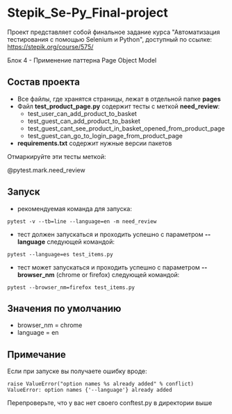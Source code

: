 # Stepik_Se-Py_Final-project
Проект представляет собой финальное задание курса "Автоматизация тестирования с помощью Selenium и Python", доступный по ссылке:
https://stepik.org/course/575/

Блок 4 - Применение паттерна Page Object Model

## Состав проекта
- Все файлы, где хранятся страницы, лежат в отдельной папке **pages**
- Файл **test_product_page.py** содержит тесты c меткой **need_review**:
   - test_user_can_add_product_to_basket
   - test_guest_can_add_product_to_basket
   - test_guest_cant_see_product_in_basket_opened_from_product_page
   - test_guest_can_go_to_login_page_from_product_page
-  **requirements.txt** содержит нужные версии пакетов

Отмаркируйте эти тесты меткой:

@pytest.mark.need_review

## Запуск
- рекомендуемая команда для запуска:
```
pytest -v --tb=line --language=en -m need_review
```
- тест должен запускаться и проходить успешно с параметром **--language** следующей командой:
 ```
pytest --language=es test_items.py
```
- тест может запускаться и проходить успешно с параметром **--browser_nm** (chrome or firefox)  следующей командой:
```
pytest --browser_nm=firefox test_items.py
```

## Значения по умолчанию
- browser_nm = chrome
- language = en

## Примечание
Если при запуске вы получаете ошибку вроде: 
```
raise ValueError("option names %s already added" % conflict)
ValueError: option names {'--language'} already added
```
Перепроверьте, что у вас нет своего conftest.py в директории выше
